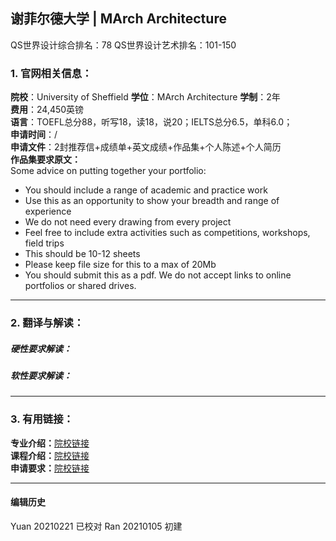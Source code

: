 ## 谢菲尔德大学 | MArch Architecture

QS世界设计综合排名：78
QS世界设计艺术排名：101-150

### 1. 官网相关信息：

**院校**：University of Sheffield
**学位**：MArch Architecture
**学制**：2年  
**费用**：24,450英镑  
**语言**：TOEFL总分88，听写18，读18，说20；IELTS总分6.5，单科6.0；  
**申请时间**：/  
**申请文件**：2封推荐信+成绩单+英文成绩+作品集+个人陈述+个人简历  
**作品集要求原文：**   
Some advice on putting together your portfolio:
- You should include a range of academic and practice work
- Use this as an opportunity to show your breadth and range of experience
- We do not need every drawing from every project
-	Feel free to include extra activities such as competitions, workshops, field trips
- This should be 10-12 sheets
- Please keep file size for this to a max of 20Mb
- You should submit this as a pdf. We do not accept links to online portfolios or shared drives.



---


### 2. 翻译与解读：

##### 硬性要求解读：


##### 软性要求解读：



---


### 3. 有用链接：

**专业介绍：**[院校链接](https://www.sheffield.ac.uk/postgraduate/taught/courses/2021/architecture-march)  
**课程介绍：**[院校链接](https://www.sheffield.ac.uk/postgraduate/taught/courses/2021/architecture-march)  
**申请要求：**[院校链接](https://www.sheffield.ac.uk/architecture/march/applying)




---


#### 编辑历史
Yuan 20210221 已校对
Ran 20210105 初建  
